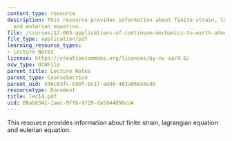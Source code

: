 ```yaml
---
content_type: resource
description: This resource provides information about finite strain, lagrangian equation
  and eulerian equation.
file: /courses/12-005-applications-of-continuum-mechanics-to-earth-atmospheric-and-planetary-sciences-spring-2006/08ab63411aec9ffb9f29da5944896cd4_lec14.pdf
file_type: application/pdf
learning_resource_types:
- Lecture Notes
license: https://creativecommons.org/licenses/by-nc-sa/4.0/
ocw_type: OCWFile
parent_title: Lecture Notes
parent_type: CourseSection
parent_uid: 556c63fc-b90f-9c17-add0-463a86844cdb
resourcetype: Document
title: lec14.pdf
uid: 08ab6341-1aec-9ffb-9f29-da5944896cd4
---
```

This resource provides information about finite strain, lagrangian equation and eulerian equation.